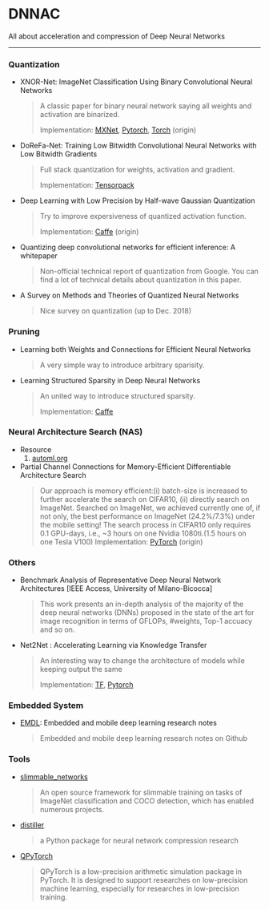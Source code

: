 # DNNAC
All about acceleration and compression of Deep Neural Networks

---------------------------------

### Quantization

* XNOR-Net: ImageNet Classification Using Binary Convolutional Neural Networks

  > A classic paper for binary neural network saying all weights and activation are binarized.
  > 
  > Implementation: [MXNet](https://github.com/hpi-xnor/BMXNet-v2), [Pytorch](https://github.com/jiecaoyu/XNOR-Net-PyTorch), [Torch](https://github.com/allenai/XNOR-Net) (origin)
  
* DoReFa-Net: Training Low Bitwidth Convolutional Neural Networks with Low Bitwidth Gradients
  > Full stack quantization for weights, activation and gradient.
  > 
  > Implementation: [Tensorpack](https://github.com/tensorpack/tensorpack/tree/master/examples/DoReFa-Net)
  
* Deep Learning with Low Precision by Half-wave Gaussian Quantization
  > Try to improve expersiveness of quantized activation function. 
  >
  > Implementation: [Caffe](https://github.com/zhaoweicai/hwgq) (origin)
  
* Quantizing deep convolutional networks for efficient inference: A whitepaper 
  > Non-official technical report of quantization from Google. You can find a lot of technical details about quantization in this paper. 
  
* A Survey on Methods and Theories of Quantized Neural Networks
  > Nice survey on quantization (up to Dec. 2018)
  
### Pruning

* Learning both Weights and Connections for Efficient Neural Networks
  > A very simple way to introduce arbitrary sparisity. 
  
* Learning Structured Sparsity in Deep Neural Networks
  > An united way to introduce structured sparsity.
  >
  > Implementation: [Caffe](https://github.com/wenwei202/caffe/tree/scnn)
  
### Neural Architecture Search (NAS)
* Resource
  1. [automl.org](https://www.automl.org/automl/literature-on-neural-architecture-search/)
* Partial Channel Connections for Memory-Efficient Differentiable Architecture Search
  > Our approach is memory efficient:(i) batch-size is increased to further accelerate the search on CIFAR10, (ii) directly search on ImageNet.
  > Searched on ImageNet, we achieved currently one of, if not only, the best performance on ImageNet (24.2%/7.3%) under the mobile setting!
  > The search process in CIFAR10 only requires 0.1 GPU-days, i.e., ~3 hours on one Nvidia 1080ti.(1.5 hours on one Tesla V100)
  > Implementation: [PyTorch](https://github.com/yuhuixu1993/PC-DARTS) (origin)

### Others
* Benchmark Analysis of Representative Deep Neural Network Architectures [IEEE Access, University of Milano-Bicocca]
  > This work presents an in-depth analysis of the majority of the deep neural networks (DNNs) proposed in the state of the art for image recognition in terms of GFLOPs, #weights, Top-1 accuacy and so on.
  
* Net2Net : Accelerating Learning via Knowledge Transfer
  > An interesting way to change the architecture of models while keeping output the same
  > 
  > Implementation: [TF](https://github.com/paengs/Net2Net), [Pytorch](https://github.com/erogol/Net2Net)


### Embedded System

* [EMDL](https://github.com/EMDL/awesome-emdl): Embedded and mobile deep learning research notes
  > Embedded and mobile deep learning research notes on Github


### Tools

* [slimmable_networks](https://github.com/JiahuiYu/slimmable_networks)
  > An open source framework for slimmable training on tasks of ImageNet classification and COCO detection, which has enabled numerous projects.
* [distiller](https://github.com/NervanaSystems/distiller)
  > a Python package for neural network compression research
* [QPyTorch](https://github.com/Tiiiger/QPyTorch)
  > QPyTorch is a low-precision arithmetic simulation package in PyTorch. It is designed to support researches on low-precision machine learning, especially for researches in low-precision training.
